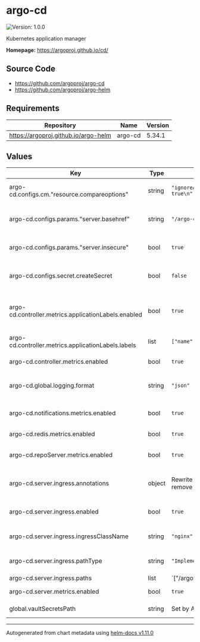 # argo-cd

![Version: 1.0.0](https://img.shields.io/badge/Version-1.0.0-informational?style=flat-square)

Kubernetes application manager

**Homepage:** <https://argoproj.github.io/cd/>

## Source Code

* <https://github.com/argoproj/argo-cd>
* <https://github.com/argoproj/argo-helm>

## Requirements

| Repository | Name | Version |
|------------|------|---------|
| https://argoproj.github.io/argo-helm | argo-cd | 5.34.1 |

## Values

| Key | Type | Default | Description |
|-----|------|---------|-------------|
| argo-cd.configs.cm."resource.compareoptions" | string | `"ignoreAggregatedRoles: true\n"` | Configure resource comparison |
| argo-cd.configs.params."server.basehref" | string | `"/argo-cd"` | Base href for `index.html` when running under a reverse proxy |
| argo-cd.configs.params."server.insecure" | bool | `true` | Do not use TLS (this is terminated at the ingress) |
| argo-cd.configs.secret.createSecret | bool | `false` | Create the Argo CD secret (we manage this with Vault) |
| argo-cd.controller.metrics.applicationLabels.enabled | bool | `true` | Enable adding additional labels to `argocd_app_labels` metric |
| argo-cd.controller.metrics.applicationLabels.labels | list | `["name","instance"]` | Labels to add to `argocd_app_labels` metric |
| argo-cd.controller.metrics.enabled | bool | `true` | Enable controller metrics service |
| argo-cd.global.logging.format | string | `"json"` | Set the global logging format. Either: `text` or `json` |
| argo-cd.notifications.metrics.enabled | bool | `true` | Enable notifications metrics service |
| argo-cd.redis.metrics.enabled | bool | `true` | Enable Redis metrics service |
| argo-cd.repoServer.metrics.enabled | bool | `true` | Enable repo server metrics service |
| argo-cd.server.ingress.annotations | object | Rewrite requests to remove `/argo-cd/` prefix | Additional annotations to add to the Argo CD ingress |
| argo-cd.server.ingress.enabled | bool | `true` | Create an ingress for the Argo CD server |
| argo-cd.server.ingress.ingressClassName | string | `"nginx"` | Ingress class to use for Argo CD ingress |
| argo-cd.server.ingress.pathType | string | `"ImplementationSpecific"` | Type of path expression for Argo CD ingress |
| argo-cd.server.ingress.paths | list | `["/argo-cd(/|$)(.*)"]` | Paths to route to Argo CD |
| argo-cd.server.metrics.enabled | bool | `true` | Enable server metrics service |
| global.vaultSecretsPath | string | Set by Argo CD | Base path for Vault secrets |

----------------------------------------------
Autogenerated from chart metadata using [helm-docs v1.11.0](https://github.com/norwoodj/helm-docs/releases/v1.11.0)
